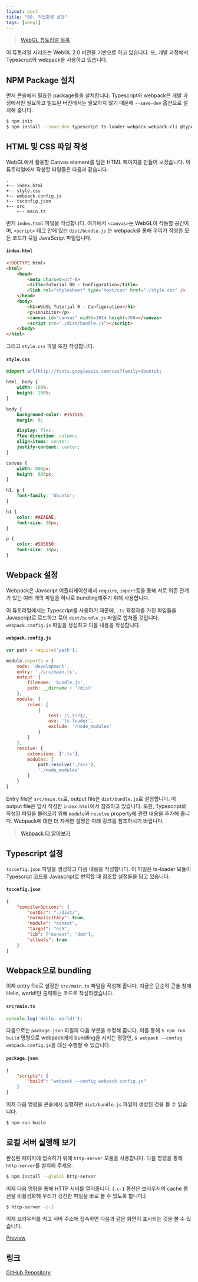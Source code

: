 ```yaml
---
layout: post
title: "00. 작업환경 설정"
tags: [webgl]
---
```


> [WebGL 튜토리얼 목록]({{site.url}}/1_webgl-tutorials)

이 튜토리얼 시리즈는 WebGL 2.0 버전을 기반으로 하고 있습니다. 또, 개발 과정에서 Typescript와 webpack을 사용하고 있습니다.

<!--more-->

## NPM Package 설치

먼저 콘솔에서 필요한 package들을 설치합니다. Typescript와 webpack은 개발 과정에서만 필요하고 빌드된 버전에서는 필요하지 않기 때문에 `--save-dev` 옵션으로 설치해 줍니다.

```bash
$ npm init
$ npm install --save-dev typescript ts-loader webpack webpack-cli @types/webgl2
```

## HTML 및 CSS 파일 작성

WebGL에서 활용할 Canvas element를 담은 HTML 페이지를 만들어 보겠습니다. 이 튜토리얼에서 작성할 파일들은 다음과 같습니다.

```no-highlight
.
+-- index.html
+-- style.css
+-- webpack.config.js
+-- tsconfig.json
+-- src
    +-- main.ts
```

먼저 `index.html` 파일을 작성합니다. 여기에서 `<canvas>`는 WebGL이 작동할 공간이며, `<script>` 태그 안에 있는 `dist/bundle.js` 는 webpack을 통해 우리가 작성한 모든 코드가 묶일 JavaScript 파일입니다.

#### `index.html`
```html
<!DOCTYPE html>
<html>
    <head>
        <meta charset=utf-8>
        <title>Tutorial 00 - Configuration</title>
        <link rel="stylesheet" type="text/css" href="./style.css" />
    </head>
    <body>
        <h1>WebGL Tutorial 0 - Configuration</h1>
        <p>inhibitor</p>
        <canvas id="canvas" width=1024 height=768></canvas>
        <script src="./dist/bundle.js"></script>
    </body>
</html>
```

그리고 `style.css` 파일 또한 작성합니다.

#### `style.css`
```css
@import url(http://fonts.googleapis.com/css?family=Ubuntu);

html, body {
    width: 100%;
    height: 100%;
}

body { 
    background-color: #151515;
    margin: 0;

    display: flex;
    flex-direction: column;
    align-items: center;
    justify-content: center;
}

canvas {
    width: 800px;
    height: 600px;
}

h1, p {
    font-family: 'Ubuntu';
}

h1 {
    color: #AEAEAE;
    font-size: 36px;
}

p {
    color: #505050;
    font-size: 18px;
}
```

## Webpack 설정

Webpack은 Javscript 어플리케이션에서 `require`, `import`등을 통해 서로 의존 관계가 있는 여러 개의 파일을 하나로 bundling해주기 위해 사용합니다.

이 튜토리얼에서는 Typescript를 사용하기 때문에, `.ts` 확장자를 가진 파일들을 Javascript로 로드하고 묶어 `dist/bundle.js` 파일로 합쳐줄 것입니다. `webpack.config.js` 파일을 생성하고 다음 내용을 작성합니다.

#### `webpack.config.js`
```javascript
var path = require('path');

module.exports = {
    mode: 'development',
    entry: './src/main.ts',
    output: {
        filename: 'bundle.js',
        path: __dirname + '/dist'
    },
    module: {
        rules: [
            {
                test: /\.ts?$/,
                use: 'ts-loader',
                exclude: '/node_modules'
            }
        ]
    },
    resolve: {
        extensions: ['.ts'],
        modules: [
            path.resolve('./src'),
            './node_modules'
        ]
    }
}
```

Entry file은 `src/main.ts`로, output file은 `dist/bundle.js`로 설정합니다. 이 output file은 앞서 작성한 `index.html`에서 참조하고 있습니다. 또한, Typescript로 작성된 파일을 불러오기 위해 `module`과 `resolve` property에 관련 내용을 추가해 줍니다. Webpack에 대한 더 자세한 설명은 아래 링크를 참조하시기 바랍니다.

> [Webpack 더 알아보기](https://webpack.js.org/concepts)

## Typescript 설정

`tsconfig.json` 파일을 생성하고 다음 내용을 작성합니다. 이 파일은 ts-loader 모듈이 Typescript 코드를 Javascript로 번역할 때 참조할 설정들을 담고 있습니다.

#### `tsconfig.json`
```json
{
    "compilerOptions": {
        "outDir": "./dist/",
        "noImplicitAny": true,
        "module": "esnext",
        "target": "es5",
        "lib": ["esnext", "dom"],
        "allowJs": true
    }
}
```

## Webpack으로 bundling

이제 entry file로 설정한 `src/main.ts` 파일을 작성해 줍니다. 지금은 단순히 콘솔 창에 Hello, world!만 출력하는 코드로 작성하겠습니다.

#### `src/main.ts`
```typescript
console.log('Hello, world!');
```

다음으로는 `package.json` 파일의 다음 부분을 수정해 줍니다.
이를 통해 `$ npm run build` 명령으로 webpack에게 bundling을 시키는 명령인, `$ webpack --config webpack.config.js`을 대신 수행할 수 있습니다.

#### `package.json`
```json
{
    "scripts": {
        "build": "webpack --config webpack.config.js"
    }
}
```

이제 다음 명령을 콘솔에서 실행하면 `dist/bundle.js` 파일이 생성된 것을 볼 수 있습니다.

```bash
$ npm run build
```

## 로컬 서버 실행해 보기

완성된 페이지에 접속하기 위해 `http-server` 모듈을 사용합니다. 다음 명령을 통해 `http-server`를 설치해 주세요.

```bash
$ npm install --global http-server
```

이제 다음 명령을 통해 HTTP 서버를 열어줍니다. (`-c-1` 옵션은 브라우저의 cache 옵션을 비활성화해 우리가 갱신한 파일을 바로 볼 수 있도록 합니다.)

```bash
$ http-server -c-1
```

이제 브라우저를 켜고 서버 주소에 접속하면 다음과 같은 화면이 표시되는 것을 볼 수 있습니다.

[Preview]({{site.url}}/pages/webgl-tutorials/00-configuration)

## 링크

[GitHub Repository](https://github.com/inhibitor1217/webgl-tutorials/tree/master/tutorials/00-configuration)
